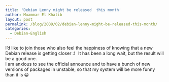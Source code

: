```yaml
---
title: 'Debian Lenny might be released  this month'
author: Muammar El Khatib
layout: post
permalink: /blog/2009/02/debian-lenny-might-be-released-this-month/
categories:
  - Debian-English
---
```

I&#8217;d like to join those who also feel the happiness of knowing that a new Debian release is getting closer <img src="http://muammar.me/blog/wp-includes/images/smilies/simple-smile.png" alt=":)" class="wp-smiley" style="height: 1em; max-height: 1em;" /> It has been a long wait, but the result will be a good one.  
I am anxious to see the official announce and to have a bunch of new versions of packages in unstable, so that my system will be more funny than it is 😀